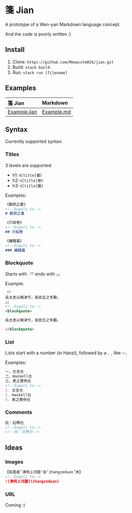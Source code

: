 # 箋 Jian

A prototype of a Wen-yan Markdown language concept.

And the code is poorly written :)

## Install

1. Clone: `https://github.com/Meowcolm024/jian.git`
2. Build: `stack build`
3. Run: `stack run [filename]`

## Examples

| 箋 Jian                      | Markdown                 |
| :--------------------------- | :----------------------- |
| [Example.jian](example.jian) | [Example.md](example.md) |

## Syntax

Currently supported syntax:

### Titles

3 levels are supported:

- h1: `《[title]書》`
- h2: `《[title]卷》`
- h3: `《[title]篇》`

Examples:

``` markdown
《範例之書》
<!--Euqals to-->
# 範例之書

《介紹卷》
<!--Euqals to-->
## 介紹卷

《離騷篇》
<!--Euqals to-->
### 離騷篇
```

### Blockquote

Starts with `「「` ends with `」」`

Example:

``` markdown
「「
長太息以掩涕兮，哀民生之多艱。
」」
<!--Euqals to-->
<blockquote>

長太息以掩涕兮，哀民生之多艱。

</blockquote>
```

### List

Lists start with a number (in Hanzi), followed by a `、`, like `一、`

Examples:

``` markdown
一、文言也
二、Haskell也
三、表之實例也
<!--Euqals to-->
1. 文言也
2. Haskell也
3. 表之實例也
```

### Comments

``` markdown
批：註釋也
<!--Euqals to-->
<!--批：註釋也-->
```

## Ideas

### Images

``` markdown
【有圖者‘清明上河圖’自‘zhangzeduan’來】
<!--Euqals to-->
![清明上河圖](zhangzeduan)
```

### URL

Coming :)
